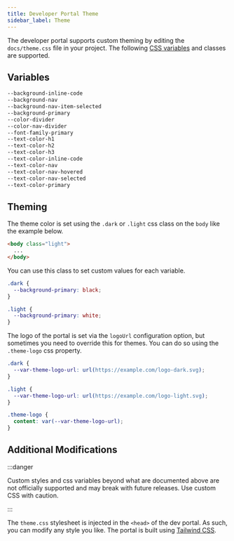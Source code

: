 ```yaml
---
title: Developer Portal Theme
sidebar_label: Theme
---
```


The developer portal supports custom theming by editing the `docs/theme.css` file in your project. The following [CSS variables](https://developer.mozilla.org/en-US/docs/Web/CSS/Using_CSS_custom_properties) and classes are supported.

## Variables

```txt
--background-inline-code
--background-nav
--background-nav-item-selected
--background-primary
--color-divider
--color-nav-divider
--font-family-primary
--text-color-h1
--text-color-h2
--text-color-h3
--text-color-inline-code
--text-color-nav
--text-color-nav-hovered
--text-color-nav-selected
--text-color-primary
```

## Theming

The theme color is set using the `.dark` or `.light` css class on the `body` like the example below.

```html
<body class="light">
  ...
</body>
```

You can use this class to set custom values for each variable.

```css
.dark {
  --background-primary: black;
}

.light {
  --background-primary: white;
}
```

The logo of the portal is set via the `logoUrl` configuration option, but sometimes you need to override this for themes. You can do so using the `.theme-logo` css property.

```css
.dark {
  --var-theme-logo-url: url(https://example.com/logo-dark.svg);
}

.light {
  --var-theme-logo-url: url(https://example.com/logo-light.svg);
}

.theme-logo {
  content: var(--var-theme-logo-url);
}
```

## Additional Modifications

:::danger

Custom styles and css variables beyond what are documented above are not officially supported and may break with future releases. Use custom CSS with caution.

:::

The `theme.css` stylesheet is injected in the `<head>` of the dev portal. As such, you can modify any style you like. The portal is built using [Tailwind CSS](https://tailwindcss.com/).
